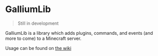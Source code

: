 # GalliumLib
> Still in development

GalliumLib is a library which adds plugins, commands, and events (and more to come) to a Minecraft server.

Usage can be found on [the wiki](https://github.com/GalliumPowered/GalliumLib/wiki)